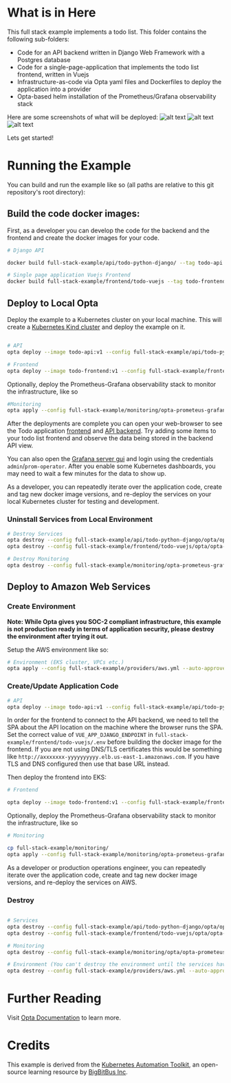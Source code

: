 # What is in Here

This full stack example implements a todo list. This folder contains the following sub-folders:
* Code for an API backend written in Django Web Framework with a Postgres database 
* Code for a single-page-application that implements the todo list frontend, written in Vuejs
* Infrastructure-as-code via Opta yaml files and Dockerfiles to deploy the application into a provider
* Opta-based helm installation of the Prometheus/Grafana observability stack  

Here are some screenshots of what will be deployed:
![alt text](frontend.png "Todo Application Frontend")
![alt text](api.png "Todo Application API Backend")
![alt text](grafana.png "Observability with Grafana+Prometheus")

Lets get started!

# Running the Example

You can build and run the example like so (all paths are relative to this git repository's root directory):

## Build the code docker images:

First, as a developer you can develop the code for the backend and the frontend and create the docker images for your code.

```bash
# Django API

docker build full-stack-example/api/todo-python-django/ --tag todo-api:v1

# Single page application Vuejs Frontend
docker build full-stack-example/frontend/todo-vuejs --tag todo-frontend:v1
```

## Deploy to Local Opta

Deploy the example to a Kubernetes cluster on your local machine. This will create a [Kubernetes Kind cluster](https://kind.sigs.k8s.io/docs/user/quick-start/) and deploy the example on it.  

```bash

# API
opta deploy --image todo-api:v1 --config full-stack-example/api/todo-python-django/opta/opta-api-service.yml --auto-approve --local

# Frontend
opta deploy --image todo-frontend:v1 --config full-stack-example/frontend/todo-vuejs/opta/opta-frontend-service.yml --auto-approve --local

```
Optionally, deploy the Prometheus-Grafana observability stack to monitor the infrastructure, like so

```bash
#Monitoring
opta apply --config full-stack-example/monitoring/opta-prometeus-grafana.yml --auto-approve --local

```

After the deployments are complete you can open your web-browser to see the Todo application [frontend](localhost:8080/frontend) and [API backend](http://localhost:8080/djangoapi/apis/v1/). Try adding some items to your todo list frontend and observe the data being stored in the backend API view.

You can also open the [Grafana server gui](http://localhost:8080/grafana) and login using the credentials `admin`/`prom-operator`. After you enable some Kubernetes dashboards, you may need to wait a few minutes for the data to show up.

As a developer, you can repeatedly iterate over the application code, create and tag new docker image versions, and re-deploy the services on your local Kubernetes cluster for testing and development.

### Uninstall Services from Local Environment

```bash
# Destroy Services
opta destroy --config full-stack-example/api/todo-python-django/opta/opta-api-service.yml --auto-approve --local
opta destroy --config full-stack-example/frontend/todo-vuejs/opta/opta-frontend-service.yml --auto-approve --local

# Destroy Monitoring
opta destroy --config full-stack-example/monitoring/opta-prometeus-grafana.yml --auto-approve --local

```

## Deploy to Amazon Web Services

### Create Environment

__Note: While Opta gives you SOC-2 compliant infrastructure, this example is not production ready in terms of application security, please destroy the environment after trying it out.__

Setup the AWS environment like so:

```bash
# Environment (EKS cluster, VPCs etc.)
opta apply --config full-stack-example/providers/aws.yml --auto-approve
```

### Create/Update Application Code

```bash
# API
opta deploy --image todo-api:v1 --config full-stack-example/api/todo-python-django/opta/opta-api-service.yml --auto-approve
```

In order for the frontend to connect to the API backend, we need to tell the SPA about the API location on the machine where the browser runs the SPA. Set the correct value of `VUE_APP_DJANGO_ENDPOINT` in `full-stack-example/frontend/todo-vuejs/.env` before building the docker image for the frontend. If you are not using DNS/TLS certificates this would be something like `http://axxxxxxx-yyyyyyyyyy.elb.us-east-1.amazonaws.com`. If you have TLS and DNS configured then use that base URL instead.

Then deploy the frontend into EKS:


```bash
# Frontend

opta deploy --image todo-frontend:v1 --config full-stack-example/frontend/todo-vuejs/opta/opta-frontend-service.yml --auto-approve 

```
Optionally, deploy the Prometheus-Grafana observability stack to monitor the infrastructure, like so

```bash
# Monitoring

cp full-stack-example/monitoring/
opta apply --config full-stack-example/monitoring/opta-prometeus-grafana.yml --auto-approve
```

As a developer or production operations engineer, you can repeatedly iterate over the application code, create and tag new docker image versions, and re-deploy the services on AWS.
### Destroy

```bash

# Services
opta destroy --config full-stack-example/api/todo-python-django/opta/opta-api-service.yml --auto-approve
opta destroy --config full-stack-example/frontend/todo-vuejs/opta/opta-frontend-service.yml --auto-approve 

# Monitoring
opta destroy --config full-stack-example/monitoring/opta/opta-prometeus-grafana.yml --auto-approve

# Environment (You can't destroy the environment until the services have been uninstalled using the above 3 commands)
opta destroy --config full-stack-example/providers/aws.yml --auto-approve

```


# Further Reading

Visit [Opta Documentation](https://docs.opta.dev/)  to learn more.

# Credits

This example is derived from the [Kubernetes Automation Toolkit](https://github.com/BigBitBusInc/kubernetes-automation-toolkit), an open-source learning resource by [BigBitBus Inc](https://www.bigbitbus.com/). 